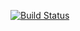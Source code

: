 [![Build Status](https://travis-ci.org/configuresystems/ansible-git.svg)](https://travis-ci.org/configuresystems/ansible-git)
